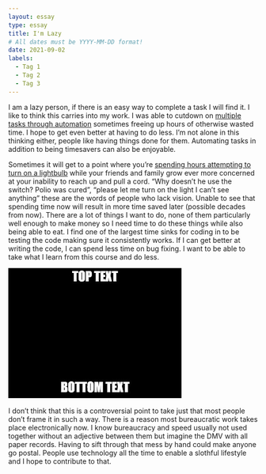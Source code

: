 ```yaml
---
layout: essay
type: essay
title: I'm Lazy
# All dates must be YYYY-MM-DD format!
date: 2021-09-02
labels:
  - Tag 1
  - Tag 2
  - Tag 3
---
```

I am a lazy person, if there is an easy way to complete a task I will find it. I like to think this carries into my work. I was able to cutdown on [multiple tasks through automation](https://hbzxc.github.io/projects/OfficeAutomation) sometimes freeing up hours of otherwise wasted time. I hope to get even better at having to do less. I’m not alone in this thinking either, people like having things done for them. Automating tasks in addition to being timesavers can also be enjoyable.

Sometimes it will get to a point where you’re [spending hours attempting to turn on a lightbulb](https://hbzxc.github.io/projects/AutoLight) while your friends and family grow ever more concerned at your inability to reach up and pull a cord. “Why doesn’t he use the switch? Polio was cured”, “please let me turn on the light I can’t see anything” these are the words of people who lack vision. Unable to see that spending time now will result in more time saved later (possible decades from now). There are a lot of things I want to do, none of them particularly well enough to make money so I need time to do these things while also being able to eat. I find one of the largest time sinks for coding in to be testing the code making sure it consistently works. If I can get better at writing the code, I can spend less time on bug fixing. I want to be able to take what I learn from this course and do less. 

<img class="ui medium right floated rounded image" src="../images/topText.jpg">

I don’t think that this is a controversial point to take just that most people don’t frame it in such a way. There is a reason most bureaucratic work takes place electronically now. I know bureaucracy and speed usually not used together without an adjective between them but imagine the DMV with all paper records. Having to sift through that mess by hand could make anyone go postal. People use technology all the time to enable a slothful lifestyle and I hope to contribute to that.
